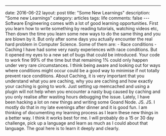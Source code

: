 ---
date: 2016-06-22
layout: post
title: "Some New Learnings"
description: "Some new Learnings"
category: articles
tags: life
comments: false
--- Software Engineering comes with a lot of good learning opportunities. First you learn
how to write something by reading tutorials, watching videos etc, Then down the time you learn
some new ways to do the same thing and you are blown by it. But only after some days you actually encounter
the real hard problem in Computer Science. Some of them are: - Race conditions - Caching I have had some very nasty experiences with race conditions. But it opened my eyes to a new
set of bugs that could be introduced. Your code to work fine 99% of the time but that remaining 1%
could only happen under very rare circumstances. I think being aware and looking out for ways where
conditions might occur could be a good way to minimise if not totally prevent race conditions. About Caching, it is very important that you understand what you are caching, why you are caching and how
exactly your caching is going to work. Just setting up memcached and using a plugin will not help when you encounter
a nasty bug caused by caching and you only realise after wasting hours debugging the issue. Lately, I have been hacking a lot on new things and writing some Goand Node. JS. JS. I mostly do that in my late evenings after dinner
and it is good fun. I am thinking of documenting my learning process as I learn these new things in a better way. I think it works best for me. I will probably do a 15 or 30 day challenge, pick up a language and learn as much as I could about that language. The goal here is to learn it deeply and clearly. 